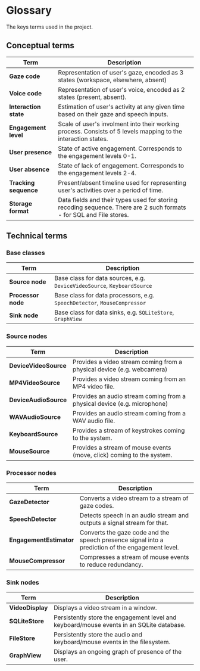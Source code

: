 # Glossary

The keys terms used in the project.

## Conceptual terms

| Term                  | Description                                                                                                         |
| --------------------- | ------------------------------------------------------------------------------------------------------------------- |
| **Gaze code**         | Representation of user's gaze, encoded as 3 states (workspace, elsewhere, absent)                                   |
| **Voice code**        | Representation of user's voice, encoded as 2 states (present, absent).                                              |
| **Interaction state** | Estimation of user's activity at any given time based on their gaze and speech inputs.                              |
| **Engagement level**  | Scale of user's involment into their working process. Consists of 5 levels mapping to the interaction states.       |
| **User presence**     | State of active engagement. Corresponds to the engagement levels 0-1.                                               |
| **User absence**      | State of lack of engagement. Corresponds to the engagement levels 2-4.                                              |
| **Tracking sequence** | Present/absent timeline used for representing user's activities over a period of time.                              |
| **Storage format**    | Data fields and their types used for storing recoding sequence. There are 2 such formats - for SQL and File stores. |

## Technical terms

### Base classes

| Term               | Description                                                              |
| ------------------ | ------------------------------------------------------------------------ |
| **Source node**    | Base class for data sources, e.g. `DeviceVideoSource`, `KeyboardSource`  |
| **Processor node** | Base class for data processors, e.g. `SpeechDetector`, `MouseCompressor` |
| **Sink node**      | Base class for data sinks, e.g. `SQLiteStore`, `GraphView`               |

### Source nodes

| Term                  | Description                                                              |
| --------------------- | ------------------------------------------------------------------------ |
| **DeviceVideoSource** | Provides a video stream coming from a physical device (e.g. webcamera)   |
| **MP4VideoSource**    | Provides a video stream coming from an MP4 video file.                   |
| **DeviceAudioSource** | Provides an audio stream coming from a physical device (e.g. microphone) |
| **WAVAudioSource**    | Provides an audio stream coming from a WAV audio file.                   |
| **KeyboardSource**    | Provides a stream of keystrokes coming to the system.                    |
| **MouseSource**       | Provides a stream of mouse events (move, click) coming to the system.    |

### Processor nodes

| Term                    | Description                                                                                      |
| ----------------------- | ------------------------------------------------------------------------------------------------ |
| **GazeDetector**        | Converts a video stream to a stream of gaze codes.                                               |
| **SpeechDetector**      | Detects speech in an audio stream and outputs a signal stream for that.                          |
| **EngagementEstimator** | Converts the gaze code and the speech presence signal into a prediction of the engagement level. |
| **MouseCompressor**     | Compresses a stream of mouse events to reduce redundancy.                                        |

### Sink nodes

| Term             | Description                                                                              |
| ---------------- | ---------------------------------------------------------------------------------------- |
| **VideoDisplay** | Displays a video stream in a window.                                                     |
| **SQLiteStore**  | Persistently store the engagement level and keyboard/mouse events in an SQLite database. |
| **FileStore**    | Persistently store the audio and keyboard/mouse events in the filesystem.                |
| **GraphView**    | Displays an ongoing graph of presence of the user.                                       |
